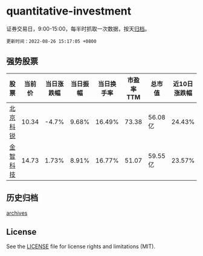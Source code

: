 # quantitative-investment

证券交易日，9:00-15:00，每半时抓取一次数据，按天[归档](archives)。

`更新时间：2022-08-26 15:17:05 +0800`

## 强势股票

|股票|当前价|当日涨跌幅|当日振幅|当日换手率|市盈率TTM|总市值|近10日涨跌幅|
|----|----|----|----|----|----|----|----|
|[北京科锐](https://xueqiu.com/S/SZ002350)|10.34|-4.7%|9.68%|16.49%|73.38|56.08亿|24.43%|
|[金智科技](https://xueqiu.com/S/SZ002090)|14.73|1.73%|8.91%|16.77%|51.07|59.55亿|23.57%|

## 历史归档

[archives](archives)

## License

See the [LICENSE](LICENSE) file for license rights and limitations (MIT).